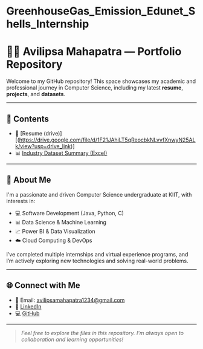 # GreenhouseGas_Emission_Edunet_Shells_Internship

# 👩‍💻 Avilipsa Mahapatra — Portfolio Repository

Welcome to my GitHub repository! This space showcases my academic and professional journey in Computer Science, including my latest **resume**, **projects**, and **datasets**.

---

## 📂 Contents

- 📄 [Resume (drive)][(https://drive.google.com/file/d/1F21JAhiLT5qReocbkNLvvfXnwyN25ALk/view?usp=drive_link)]
- 📊 [Industry Dataset Summary (Excel)](./Avilipsa_Dataset_2015_Summary_Industry.xlsx)

---

## 💼 About Me

I'm a passionate and driven Computer Science undergraduate at KIIT, with interests in:

- 💻 Software Development (Java, Python, C)
- 📊 Data Science & Machine Learning
- 📈 Power BI & Data Visualization
- ☁️ Cloud Computing & DevOps

I’ve completed multiple internships and virtual experience programs, and I’m actively exploring new technologies and solving real-world problems.

---

## 🌐 Connect with Me

- 📧 Email: avilipsamahapatra1234@gmail.com  
- 🔗 [LinkedIn](https://www.linkedin.com/in/avilipsa-mahapatra-a176111b3/)  
- 💻 [GitHub](https://github.com/Astha29-01)  

---

> _Feel free to explore the files in this repository. I’m always open to collaboration and learning opportunities!_
